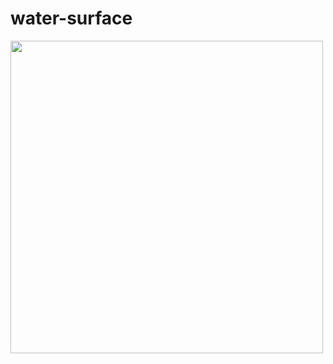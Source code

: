 # water-surface

<img src="https://user-images.githubusercontent.com/101946838/159362418-d49ccdfa-84dd-4afc-862a-b588f0559d9e.gif" width="500" height="500">
